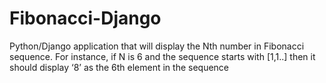 # Fibonacci-Django
Python/Django application that will display the Nth number in Fibonacci sequence. For instance, if N is 6 and the sequence starts with [1,1..] then it should display ‘8’ as the 6th element in the sequence
